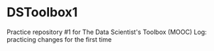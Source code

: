 # DSToolbox1
Practice repository #1 for The Data Scientist's Toolbox (MOOC)
Log: practicing changes for the first time
